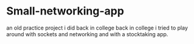 # Small-networking-app
an old practice project i did back in college
back in college i tried to play around with sockets and networking and with a stocktaking app.
